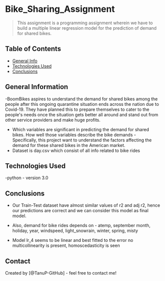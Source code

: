 # Bike_Sharing_Assignment
> This assignment is a programming assignment wherein we have to build a multiple linear regression model for the prediction of demand for shared bikes. 


## Table of Contents
* [General Info](#general-information)
* [Technologies Used](#technologies-used)
* [Conclusions](#conclusions)

## General Information
-BoomBikes aspires to understand the demand for shared bikes among the people after this ongoing quarantine situation ends across the nation due to Covid-19. They have planned this to prepare themselves to cater to the people's needs once the situation gets better all around and stand out from other service providers and make huge profits.
- Which variables are significant in predicting the demand for shared bikes.
How well those variables describe the bike demands
-Specifically, this project want to understand the factors affecting the demand for these shared bikes in the American market.
- Dataset is day.csv which consist of all info related to bike rides

## Technologies Used
-python - version 3.0

## Conclusions
- Our Train-Test dataset have almost similar values of r2 and adj r2, hence our predictions are correct and we can consider this model as final model.

- Also, demand for bike rides depends on - atemp, september month, holiday, year, windspeed, light_snowrain, winter, spring, misty
- Model lr_4 seems to be linear and best fitted to the error
  no multicollinearity is present, homoscedasticity is seen

## Contact
Created by [@TanuP-GitHub] - feel free to contact me!

